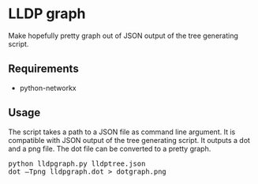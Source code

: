 LLDP graph
==========

Make hopefully pretty graph out of JSON output of the tree generating script.

Requirements
------------
* python-networkx

Usage
-----

The script takes a path to a JSON file as command line argument. It is compatible with JSON output of the tree generating script. It outputs a dot and a png file. The dot file can be converted to a pretty graph.
<pre>
python lldpgraph.py lldptree.json
dot –Tpng lldpgraph.dot > dotgraph.png
</pre>
